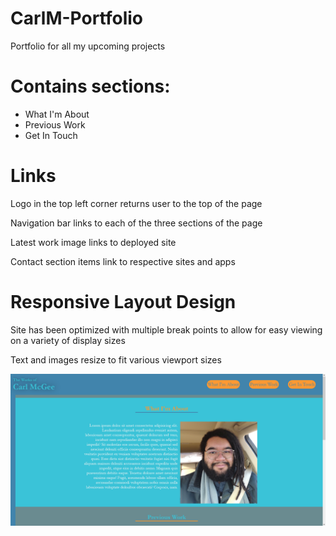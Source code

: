 # CarlM-Portfolio
 Portfolio for all my upcoming projects

# Contains sections:
* What I'm About
* Previous Work
* Get In Touch

# Links
Logo in the top left corner returns user to the top of the page

Navigation bar links to each of the three sections of the page

Latest work image links to deployed site

Contact section items link to respective sites and apps

# Responsive Layout Design
Site has been optimized with multiple break points to allow for easy viewing on a variety of display sizes

Text and images resize to fit various viewport sizes


[![screenshot](./assets/images/deployed%20screenshot.png)](https://carljmcgee.github.io/CarlM-Portfolio/)